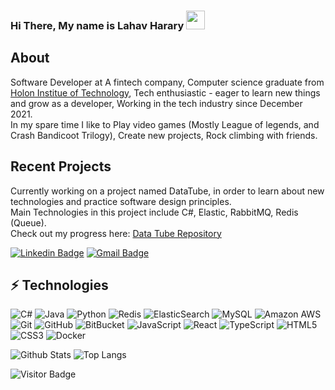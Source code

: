 ### Hi There, My name is Lahav Harary <img src="https://raw.githubusercontent.com/aemmadi/aemmadi/master/wave.gif" width="30">

## About
Software Developer at A fintech company, Computer science graduate from [Holon Institue of Technology](https://www.hit.ac.il/), Tech enthusiastic - eager to learn new things and grow as a developer,
Working in the tech industry since December 2021.
<br/>
In my spare time I like to Play video games (Mostly League of legends, and Crash Bandicoot Trilogy), Create new projects, Rock climbing with friends.

## Recent Projects
Currently working on a project named DataTube, in order to learn about new technologies and practice software design principles. 
<br/>
Main Technologies in this project include C#, Elastic, RabbitMQ, Redis (Queue).
<br/>
Check out my progress here: [Data Tube Repository](https://github.com/LahavHarary/DataTube)

[![Linkedin Badge](https://img.shields.io/badge/-LahavHarary-blue?style=flat-square&logo=Linkedin&logoColor=white&link=https://il.linkedin.com/in/lahav-harary-361a391ab)](https://il.linkedin.com/in/lahav-harary-361a391ab)
[![Gmail Badge](https://img.shields.io/badge/-lahavitsme0@gmail.com-c14438?style=flat-square&logo=Gmail&logoColor=white&link=mailto:lahavitsme0@gmail.com)](mailto:lahavitsme0@gmail.com)

## ⚡ Technologies
![C#](https://img.shields.io/badge/-csharp-black?style=flat-square&logo=csharp)
![Java](https://img.shields.io/badge/-java-E34A86?style=flat-square&logo=java)
![Python](https://img.shields.io/badge/-Python-black?style=flat-square&logo=Python)
![Redis](https://img.shields.io/badge/-Redis-black?style=flat-square&logo=Redis)
![ElasticSearch](https://img.shields.io/badge/-ElasticSearch-005571?style=flat-square&logo=elasticsearch)
![MySQL](https://img.shields.io/badge/-MySQL-black?style=flat-square&logo=mysql)
![Amazon AWS](https://img.shields.io/badge/Amazon%20AWS-232F3E?style=flat-square&logo=amazon-aws)
![Git](https://img.shields.io/badge/-Git-black?style=flat-square&logo=git)
![GitHub](https://img.shields.io/badge/-GitHub-181717?style=flat-square&logo=github)
![BitBucket](https://img.shields.io/badge/-BitBucket-darkblue?style=flat-square&logo=bitbucket)
![JavaScript](https://img.shields.io/badge/-JavaScript-black?style=flat-square&logo=javascript)
![React](https://img.shields.io/badge/-React-black?style=flat-square&logo=react)
![TypeScript](https://img.shields.io/badge/-TypeScript-007ACC?style=flat-square&logo=typescript)
![HTML5](https://img.shields.io/badge/-HTML5-E34F26?style=flat-square&logo=html5&logoColor=white)
![CSS3](https://img.shields.io/badge/-CSS3-1572B6?style=flat-square&logo=css3)
![Docker](https://img.shields.io/badge/-Docker-black?style=flat-square&logo=docker)

![Github Stats](https://github-readme-stats.vercel.app/api?username=aemmadi&count_private=true&show_icons=true&include_all_commits=true)
![Top Langs](https://github-readme-stats.vercel.app/api/top-langs/?username=aemmadi&hide=TeX&layout=compact)

![Visitor Badge](https://visitor-badge.laobi.icu/badge?page_id=aemmadi.aemmadi)
